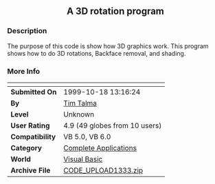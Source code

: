 ﻿<div align="center">

## A 3D rotation program


</div>

### Description

The purpose of this code is show how 3D graphics work. This program shows how to do 3D rotations, Backface removal, and shading.
 
### More Info
 


<span>             |<span>
---                |---
**Submitted On**   |1999-10-18 13:16:24
**By**             |[Tim Talma](https://github.com/Planet-Source-Code/PSCIndex/blob/master/ByAuthor/tim-talma.md)
**Level**          |Unknown
**User Rating**    |4.9 (49 globes from 10 users)
**Compatibility**  |VB 5\.0, VB 6\.0
**Category**       |[Complete Applications](https://github.com/Planet-Source-Code/PSCIndex/blob/master/ByCategory/complete-applications__1-27.md)
**World**          |[Visual Basic](https://github.com/Planet-Source-Code/PSCIndex/blob/master/ByWorld/visual-basic.md)
**Archive File**   |[CODE\_UPLOAD1333\.zip](https://github.com/Planet-Source-Code/tim-talma-a-3d-rotation-program__1-4085/archive/master.zip)








